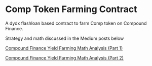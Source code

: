 # Comp Token Farming Contract
A dydx flashloan based contract to farm Comp token on Compound Finance.

Strategy and math discussed in the Medium posts below

[Compound Finance Yield Farming Math Analysis (Part 1)](https://medium.com/@alex_28112/compound-finance-yield-farming-math-analysis-part-1-2158e43ce017)


[Compound Finance Yield Farming Math Analysis (Part 2)](https://medium.com/@alex_28112/compound-finance-yield-farming-math-analysis-part-2-543c86e9c16e)

